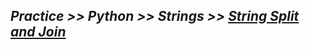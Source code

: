 ## ***Practice >> Python >> Strings >> [String Split and Join](https://www.hackerrank.com/challenges/python-string-split-and-join/problem)***
